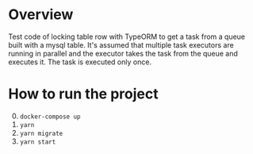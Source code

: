 # Overview
Test code of locking table row with TypeORM to get a task from a queue built with a mysql table. It's assumed that multiple task executors are running in parallel and the executor takes the task from the queue and executes it. The task is executed only once.

# How to run the project
0. `docker-compose up`
1. `yarn`
2. `yarn migrate`
3. `yarn start`